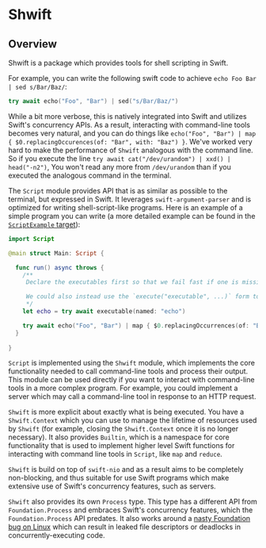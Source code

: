 # Shwift

## Overview

Shwift is a package which provides tools for shell scripting in Swift. 

For example, you can write the following swift code to achieve `echo Foo Bar | sed s/Bar/Baz/`:
```swift
try await echo("Foo", "Bar") | sed("s/Bar/Baz/")
```

While a bit more verbose, this is natively integrated into Swift and utilizes Swift's concurrency APIs. As a result, interacting with command-line tools becomes very natural, and you can do things like `echo("Foo", "Bar") | map { $0.replacingOccurences(of: "Bar", with: "Baz") }`. We've worked very hard to make the performance of `Shwift` analogous with the command line. So if you execute the line `try await cat("/dev/urandom") | xxd() | head("-n2")`, You won't read any more from `/dev/urandom` than if you executed the analogous command in the terminal.

The `Script` module provides API that is as similar as possible to the terminal, but expressed in Swift. It leverages `swift-argument-parser` and is optimized for writing shell-script-like programs. Here is an example of a simple program you can write (a more detailed example can be found in the [`ScriptExample` target](https://github.com/GeorgeLyon/Shwift/blob/552b32eacbf02a20ae51cae316e47ec4223a2005/Sources/ScriptExample/Main.swift#L29)):

```swift 
import Script

@main struct Main: Script {

  func run() async throws {
    /**
     Declare the executables first so that we fail fast if one is missing.

     We could also instead use the `execute("executable", ...)` form to resolve executables at invocation time.
     */
    let echo = try await executable(named: "echo")

    try await echo("Foo", "Bar") | map { $0.replacingOccurrences(of: "Bar", with: "Baz") }
  }
  
}
```

`Script` is implemented using the `Shwift` module, which implements the core functionality needed to call command-line tools and process their output. This module can be used directly if you want to interact with command-line tools in a more complex program. For example, you could implement a server which may call a command-line tool in response to an HTTP request.

`Shwift` is more explicit about exactly what is being executed. You have a `Shwift.Context` which you can use to manage the lifetime of resources used by `Shwift` (for example, closing the `Shwift.Context` once it is no longer necessary). It also provides `Builtin`, which is a namespace for core functionality that is used to implement higher level Swift functions for interacting with command line tools in `Script`, like `map` and `reduce`.

`Shwift` is build on top of `swift-nio` and as a result aims to be completely non-blocking, and thus suitable for use Swift programs which make extensive use of Swift's concurrency features, such as servers.

`Shwift` also provides its own `Process` type. This type has a different API from `Foundation.Process` and embraces Swift's concurrency features, which the `Foundation.Process` API predates. It also works around a [nasty Foundation bug on Linux](https://github.com/apple/swift-corelibs-foundation/issues/3946) which can result in leaked file descriptors or deadlocks in concurrently-executing code. 
